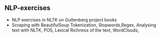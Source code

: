 ## NLP-exercises

- NLP exercises in NLTK on Guttenberg project books
- Scraping with BeautifulSoup Tokenization, Stopwords,Regex, Analysing text with NLTK, POS, Lexical Richness of the text, WordClouds,
